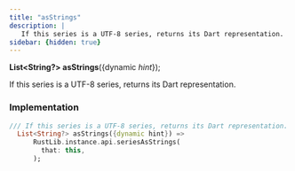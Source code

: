```yaml
---
title: "asStrings"
description: |
   If this series is a UTF-8 series, returns its Dart representation.
sidebar: {hidden: true}
---
```

<span class="dart-code"><strong>List\<String?> asStrings</strong>({<span class="nobr">dynamic <i>hint</i></span>});</span>

 If this series is a UTF-8 series, returns its Dart representation.
### Implementation
```dart
/// If this series is a UTF-8 series, returns its Dart representation.
  List<String?> asStrings({dynamic hint}) =>
      RustLib.instance.api.seriesAsStrings(
        that: this,
      );
```

[dynamic]: #